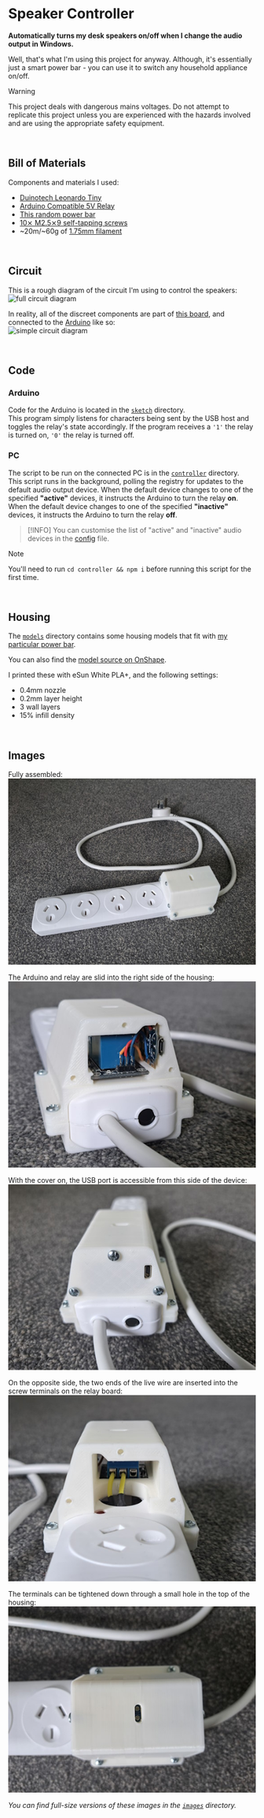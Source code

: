# Speaker Controller
**Automatically turns my desk speakers on/off when I change the audio output in Windows.**

Well, that's what I'm using this project for anyway. Although, it's essentially just a smart power bar - you can use it to switch any household appliance on/off.

> [!WARNING]
> This project deals with dangerous mains voltages. Do not attempt to replicate this project unless you are experienced with the hazards involved and are using the appropriate safety equipment.


<br>

## Bill of Materials
Components and materials I used:
- [Duinotech Leonardo Tiny](https://www.jaycar.co.nz/leonardo-tiny-atmega32u4-main-board/p/XC4431)
- [Arduino Compatible 5V Relay](https://www.jaycar.co.nz/arduino-compatible-5v-relay/p/XC4419)
- [This random power bar](https://www.kmart.co.nz/product/arlec-4-outlet-surge-protected-powerboard-42153580/)
- [10⨯ M2.5⨯9 self-tapping screws](https://www.bunnings.co.nz/zenith-4g-x-9mm-sheet-metal-self-tappers-pan-head-slotted-phillips-drive-screws-100-pack_p2435782)
- ~20m/~60g of [1.75mm filament](https://www.bits4bots.co.nz/products/esun-pla-1-75mm-1kg?variant=43675171356827)


<br>

## Circuit
This is a rough diagram of the circuit I'm using to control the speakers:  
![full circuit diagram](./images/circuit-1.svg)

In reality, all of the discreet components are part of [this board](https://www.jaycar.co.nz/arduino-compatible-5v-relay/p/XC4419), and connected to the [Arduino](https://www.jaycar.co.nz/leonardo-tiny-atmega32u4-main-board/p/XC4431) like so:  
![simple circuit diagram](./images/circuit-2.svg)


<br>

## Code
### Arduino
Code for the Arduino is located in the [`sketch`](./sketch/) directory.  
This program simply listens for characters being sent by the USB host and toggles the relay's state accordingly. If the program receives a `'1'` the relay is turned on, `'0'` the relay is turned off.


### PC
The script to be run on the connected PC is in the [`controller`](./controller/) directory.  
This script runs in the background, polling the registry for updates to the default audio output device. When the default device changes to one of the specified **"active"** devices, it instructs the Arduino to turn the relay **on**. When the default device changes to one of the specified **"inactive"** devices, it instructs the Arduino to turn the relay **off**.

> [!INFO]
> You can customise the list of "active" and "inactive" audio devices in the [config](./controller/config.js) file.

> [!NOTE]
> You'll need to run `cd controller && npm i` before running this script for the first time.


<br>

## Housing
The [`models`](./models/) directory contains some housing models that fit with [my particular power bar](https://www.kmart.co.nz/product/arlec-4-outlet-surge-protected-powerboard-42153580/).

You can also find the [model source on OnShape](https://cad.onshape.com/documents/b996f80e98ba7dbd92c3a90e/w/50b2495923acaf03b7d63635/e/e429f6e0665596681b5c2419?renderMode=0&uiState=6615ad4f92329a0588dcb680).

I printed these with eSun White PLA+, and the following settings:
- 0.4mm nozzle
- 0.2mm layer height
- 3 wall layers
- 15% infill density


<br>

## Images
Fully assembled:  
![The assembled device](./images/pic-1-small.jpg)

The Arduino and relay are slid into the right side of the housing:  
![Inside the right side of the device](./images/pic-5-small.jpg)

With the cover on, the USB port is accessible from this side of the device:  
![Inside the right side of the device](./images/pic-3-small.jpg)

On the opposite side, the two ends of the live wire are inserted into the screw terminals on the relay board:  
![Inside the left side of the device](./images/pic-4-small.jpg)

The terminals can be tightened down through a small hole in the top of the housing:  
![Top of the device](./images/pic-2-small.jpg)

*You can find full-size versions of these images in the [`images`](./images/) directory.*
